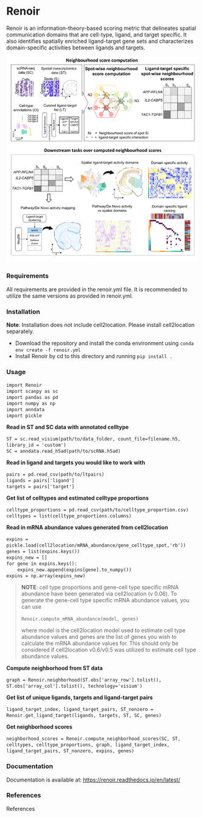 # Renoir

Renoir is an information-theory-based scoring metric that delineates spatial communication domains that are cell-type, ligand, and target specific. It also identifies spatially enriched ligand-target gene sets and characterizes domain-specific activities between ligands and targets.

<p align="center">
<img src="https://github.com/Zafar-Lab/Renoir/blob/main/docs/source/images/Overview.png" alt="Overview of RENOIR" width="600"/>
</p>

### Requirements
All requirements are provided in the renoir.yml file. It is recommended to utilize the same versions as provided in renoir.yml.

### Installation
**Note**: Installation does not include cell2location. Please install cell2location separately.

- Download the repository and install the conda environment using `conda env create -f renoir.yml`
- Install Renoir by cd to this directory and running `pip install .`

### Usage

```
import Renoir
import scanpy as sc
import pandas as pd
import numpy as np
import anndata
import pickle
```

**Read in ST and SC data with annotated celltype**

```
ST = sc.read_visium(path/to/data_folder, count_file=filename.h5, library_id = 'custom')
SC = anndata.read_h5ad(path/to/scRNA.h5ad)
```

**Read in ligand and targets you would like to work with**

```
pairs = pd.read_csv(path/to/ltpairs)
ligands = pairs['ligand']
targets = pairs['target']
```

**Get list of celltypes and estimated celltype proportions**

```
celltype_proportions = pd.read_csv(path/to/celltype_proportion.csv)
celltypes = list(celltype_proportions.columns)
```

**Read in mRNA abundance values generated from cell2location**

```
expins = pickle.load(cell2location/mRNA_abundance/gene_celltype_spot,'rb'))
genes = list(expins.keys())
expins_new = []
for gene in expins.keys():
    expins_new.append(expins[gene].to_numpy())
expins = np.array(expins_new)
```

> **NOTE**: cell type proportions and gene-cell type specific mRNA abundance have been generated via cell2location (v 0.06). To generate the gene-cell type specific mRNA abundance values, you can use 
> 
> `Renoir.compute_mRNA_abundance(model, genes)` 
> 
> where model is the cell2location model used to estimate cell type abundance values and genes are the list of genes you wish to calculate the mRNA abundance values for. This should only be considered if cell2location v0.6/v0.5 was utilized to estimate cell type abundance values.

**Compute neighborhood from ST data**

```
graph = Renoir.neighborhood(ST.obs['array_row'].tolist(), ST.obs['array_col'].tolist(), technology='visium')
```

**Get list of unique ligands, targets and ligand-target pairs**

```
ligand_target_index, ligand_target_pairs, ST_nonzero = Renoir.get_ligand_target(ligands, targets, ST, SC, genes)
```

**Get neighborhood scores**

```
neighborhood_scores = Renoir.compute_neighborhood_scores(SC, ST, celltypes, celltype_proportions, graph, ligand_target_index, ligand_target_pairs, ST_nonzero, expins, genes)
```

### Documentation

Documentation is available at: https://renoir.readthedocs.io/en/latest/

### References

References
